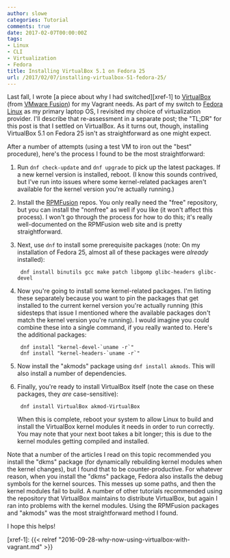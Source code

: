 ```yaml
---
author: slowe
categories: Tutorial
comments: true
date: 2017-02-07T00:00:00Z
tags:
- Linux
- CLI
- Virtualization
- Fedora
title: Installing VirtualBox 5.1 on Fedora 25
url: /2017/02/07/installing-virtualbox-51-fedora-25/
---
```


Last fall, I wrote [a piece about why I had switched][xref-1] to [VirtualBox][link-1] (from [VMware Fusion][link-2]) for my Vagrant needs. As part of my switch to [Fedora Linux][link-3] as my primary laptop OS, I revisited my choice of virtualization provider. I'll describe that re-assessment in a separate post; the "TL;DR" for this post is that I settled on VirtualBox. As it turns out, though, installing VirtualBox 5.1 on Fedora 25 isn't as straightforward as one might expect.

After a number of attempts (using a test VM to iron out the "best" procedure), here's the process I found to be the most straightforward:

1. Run `dnf check-update` and `dnf upgrade` to pick up the latest packages. If a new kernel version is installed, reboot. (I know this sounds contrived, but I've run into issues where some kernel-related packages aren't available for the kernel version you're actually running.)

2. Install the [RPMFusion][link-4] repos. You only really need the "free" repository, but you can install the "nonfree" as well if you like (it won't affect this process). I won't go through the process for how to do this; it's really well-documented on the RPMFusion web site and is pretty straightforward.

3. Next, use `dnf` to install some prerequisite packages (note: On my installation of Fedora 25, almost all of these packages were _already_ installed):

        dnf install binutils gcc make patch libgomp glibc-headers glibc-devel

4. Now you're going to install some kernel-related packages. I'm listing these separately because you want to pin the packages that get installed to the current kernel version you're actually running (this sidesteps that issue I mentioned where the available packages don't match the kernel version you're running). I would imagine you could combine these into a single command, if you really wanted to. Here's the additional packages:

        dnf install "kernel-devel-`uname -r`"
        dnf install "kernel-headers-`uname -r`"

5. Now install the "akmods" package using `dnf install akmods`. This will also install a number of dependencies.

6. Finally, you're ready to install VirtualBox itself (note the case on these packages, they _are_ case-sensitive):

        dnf install VirtualBox akmod-VirtualBox

    When this is complete, reboot your system to allow Linux to build and install the VirtualBox kernel modules it needs in order to run correctly. You may note that your next boot takes a bit longer; this is due to the kernel modules getting compiled and installed.

Note that a number of the articles I read on this topic recommended you install the "dkms" package (for dynamically rebuilding kernel modules when the kernel changes), but I found that to be counter-productive. For whatever reason, when you install the "dkms" package, Fedora also installs the debug symbols for the kernel sources. This messes up some paths, and then the kernel modules fail to build. A number of other tutorials recommended using the repository that VirtualBox maintains to distribute VirtualBox, but again I ran into problems with the kernel modules. Using the RPMFusion packages and "akmods" was the most straightforward method I found.

I hope this helps!

[link-1]: https://www.virtualbox.org/
[link-2]: http://www.vmware.com/products/fusion.html
[link-3]: https://getfedora.org/
[link-4]: https://rpmfusion.org/
[xref-1]: {{< relref "2016-09-28-why-now-using-virtualbox-with-vagrant.md" >}}
